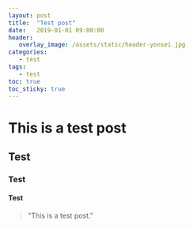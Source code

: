 ```yaml
---
layout: post
title:  "Test post"
date:   2019-01-01 09:00:00
header:
   overlay_image: /assets/static/header-yonsei.jpg
categories: 
   - test
tags:
   - test
toc: true
toc_sticky: true
---
```


# This is a test post

## Test

### Test

<!--more-->

#### Test

> "This is a test post."




